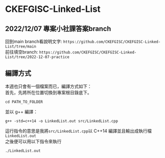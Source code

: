 # CKEFGISC-Linked-List
## 2022/12/07 專案小社課答案branch
回到main branch看說明文字: `https://github.com/CKEFGISC/CKEFGISC-Linked-List/tree/main` <br>
前往填空branch: `https://github.com/CKEFGISC/CKEFGISC-Linked-List/tree/2022-12-07-practice` <br>
## 編譯方式
本週也只會有一個檔案而已，編譯方式如下：<br>
首先，先將所在位置切換到專案根目錄底下。<br>
```
cd PATH_TO_FOLDER
```
並以 g++ 編譯：<br>
```
g++ -std=c++14 -o LinkedList.out src/LinkedList.cpp
```
這行指令的意思是我將`src/LinkedList.cpp`以 C++14 編譯並且輸出成執行檔`LinkedList.out`<br>
之後便可以用以下指令來執行<br>
```
./LinkedList.out
```
